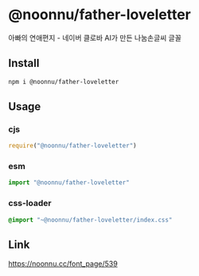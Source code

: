 # @noonnu/father-loveletter
아빠의 연애편지 - 네이버 클로바 AI가 만든 나눔손글씨 글꼴

## Install
```sh
npm i @noonnu/father-loveletter
```
## Usage
### cjs
```js
require("@noonnu/father-loveletter")
```
### esm
```js
import "@noonnu/father-loveletter"
```
### css-loader
```css
@import "~@noonnu/father-loveletter/index.css"
```

## Link
https://noonnu.cc/font_page/539